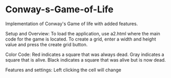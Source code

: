# Conway-s-Game-of-Life
Implementation of Conway's Game of life with added features. 

Setup and Overview:
To load the application, use a2.html where the main code for the game is located. To create a grid, enter a width and height value and press the create grid button.

Color Code:
Red indicates a square that was always dead.
Gray indicates a square that is alive.
Black indicates a square that was alive but is now dead. 

Features and settings:
Left clicking the cell will change 
